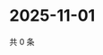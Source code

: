 # 2025-11-01

共 0 条

<!-- BEGIN ZHIHUQUESTIONS -->
<!-- 最后更新时间 Sat Nov 01 2025 13:11:03 GMT+0800 (China Standard Time) -->

<!-- END ZHIHUQUESTIONS -->
